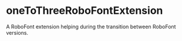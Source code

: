 # oneToThreeRoboFontExtension

A RoboFont extension helping during the transition between RoboFont versions.
